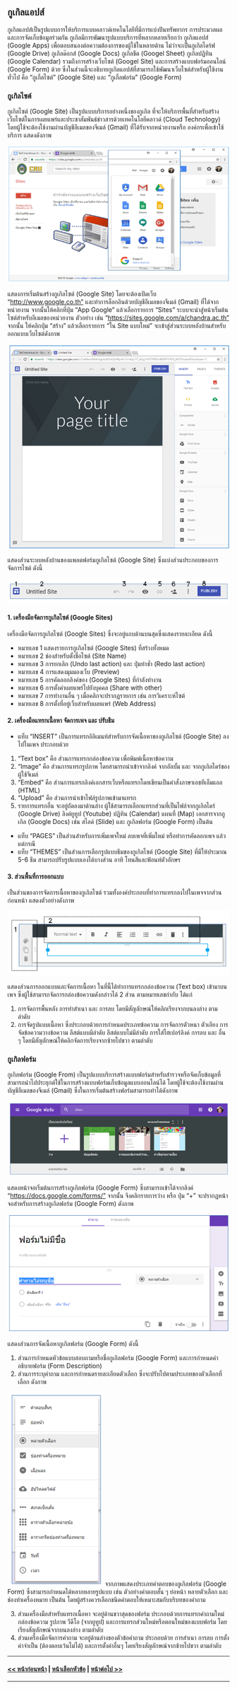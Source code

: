 ## กูเกิลแอปส์
กูเกิลแอปส์เป็นรูปแบบการให้บริการแบบคลาวด์เทคโนโลยีที่มีการแบ่งปันทรัพยากร การประมวลผล และการจัดเก็บข้อมูลร่วมกัน กูเกิลมีการพัฒนารูปแบบบริการที่หลากหลายเรียกว่า กูเกิลแอปส์ (Google Apps) เพื่อตอบสนองต่อความต้องการของผู้ใช้ในหลายด้าน ไม่ว่าจะเป็นกูเกิลไดร์ฟ (Google Drive) กูเกิลด๊อกส์ (Google Docs) กูเกิลชีต (Googel Sheet) กูเกิลปฏิทิน (Google Calendar) รวมถึงการสร้างเว็บไซต์ (Googel Site) และการสร้างแบบฟอร์มออนไลน์ (Google Form) ด้วย ซึ่งในส่วนนี้จะอธิบายกูเกิลแอปส์ที่สามารถใช้พัฒนาเว็บไซต์สำหรับผู้ใช้งานทั่วไป คือ “กูเกิ้ลไซต์” (Google Site) และ “กูเกิ้ลฟอร์ม” (Google Form) 

### กูเกิลไซต์
กูเกิลไซต์ (Google Site) เป็นรูปแบบบริการอย่างหนึ่งของกูเกิล ที่จะให้บริการพื้นที่สำหรับสร้างเว็บไซต์ในการเผยแพร่และประชาสัมพันธ์ข่าวสารด้วยเทคโนโลยีคลาวด์ (Cloud Technology) โดยผู้ใช้จะต้องใช้งานผ่านบัญชีอีเมลของจีเมล์ (Gmail) ที่ได้รับจากหน่วยงานหรือ องค์กรเพื่อเข้าใช้บริการ แสดงดังภาพ

<img src=img/ch09_27.png>

แสดงการเริ่มต้นสร้างกูเกิลไซต์ (Google Site) โดยจะต้องเปิดเว็บ “http://www.google.co.th” และทำการล็อกอินด้วยบัญชีอีเมลของจีเมล์ (Gmail) ที่ได้จากหน่วยงาน  จากนั้นให้คลิกที่ปุ่ม “App Google” แล้วเลือกรายการ “Sites” ระบบจะนำสู่หน้าเริ่มต้นไซต์สำหรับอีเมลของหน่วยงาน ตัวอย่าง เช่น “https://sites.google.com/a/chandra.ac.th” จากนั้น ให้คลิกปุ่ม “สร้าง” แล้วเลือกรายการ “ใน Site แบบใหม่” จะเข้าสู่ส่วนระบบหลังบ้านสำหรับออกแบบเว็บไซต์ดังภาพ

<img src=img/ch09_28.png>

แสดงส่วนระบบหลังบ้านของแพลตฟอร์มกูเกิลไซต์ (Google Site) ซึ่งแบ่งส่วนประกอบของการจัดการไซต์ ดังนี้

<img src=img/ch09_29.png>

#### 1. เครื่องมือจัดการกูเกิลไซต์ (Google Sites)
เครื่องมือจัดการกูเกิลไซต์ (Google Sites) ซึ่งจะอยู่แถบด้านบนสุดซึ่งแสดงรายละเอียด ดังนี้
* หมายเลข 1 แสดงรายการกูเกิลไซต์ (Google Sites) ที่สร้างทั้งหมด
* หมายเลข 2 ช่องสำหรับตั้งชื่อไซต์ (Site Name)
* หมายเลข 3 การยกเลิก (Undo last action) และ ปุ่มทำซ้ำ (Redo last action)
* หมายเลข 4 การแสดงมุมมองเว็บ (Preview)
* หมายเลข 5 การคัดลอกลิงค์ของ (Google Sites) ที่กำลังทำงาน
* หมายเลข 6 การตั้งค่าเผยแพร่ไปยังบุคคล (Share with other)
* หมายเลข 7 การทำงานอื่น ๆ เมื่อคลิกจะปรากฏรายการ เช่น การวิเคราะห์ไซต์ 
* หมายเลข 8 การตั้งที่อยู่เว็บสำหรับเผยแพร่ (Web Address)

#### 2. เครื่องมือแทรกเนื้อหา จัดการเพจ และ ปรับธีม
* แท็บ “INSERT” เป็นการแทรกอิลิเมนท์สำหรับการจัดเนื้อหาของกูเกิลไซต์ (Google Site) ลงไปในเพจ ประกอบด้วย 
1. “Text box” คือ ส่วนการแทรกกล่องข้อความ เพื่อพิมพ์เนื้อหาข้อความ
2. “Image” คือ ส่วนการแทรกรูปภาพ โดยสามารถนำเข้าจากลิงค์ จากอัลบั้ม และ จากกูเกิลไดร์ของผู้ใช้จีเมล์
3. “Embed” คือ ส่วนการแทรกลิงค์เอกสารเว็บหรือแทรกโดยเขียนเป็นคำสั่งภาษาเอชทีเอ็มแอล (HTML)
4. “Upload” คือ ส่วนการนำเข้าไฟล์รูปภาพเข้ามาแทรก
5. รายการแทรกอื่น จะอยู่ถัดลงมาด้านล่าง ผู้ใช้สามารถเลือกแทรกส่วนที่เป็นไฟล์จากกูเกิลไดร์ (Google Drive) ลิงค์ยูทูป (Youtube) ปฏิทิน (Calendar) แผนที่ (Map) เอกสารจากกูเกิล (Google Docs) เช่น สไลด์ (Slide) และ กูเกิลฟอร์ม (Google Form) เป็นต้น
* แท็บ “PAGES” เป็นส่วนสำหรับการเพิ่มเพจใหม่ ลบเพจที่เพิ่มใหม่ หรือทำการคัดลอกเพจ แล้วแต่กรณี
* แท็บ “THEMES” เป็นส่วนการเลือกรูปแบบธีมของกูเกิลไซต์ (Google Site) ที่มีให้ประมาณ 5-6 ธีม สามารถปรับรูปแบบเองได้บางส่วน อาทิ โทนสีและฟ้อนท์ตัวอักษร

#### 3. ส่วนพื้นที่การออกแบบ 
เป็นส่วนของการจัดการเนื้อหาของกูเกิลไซต์ รวมทั้งองค์ประกอบที่ทำการแทรกลงไปในเพจจากส่วนก่อนหน้า แสดงตัวอย่างดังภาพ

<img src=img/ch09_30.png>

แสดงส่วนการออกแบบและจัดการเนื้อหา ในที่นี้ได้ทำการแทรกกล่องข้อความ (Text box) เข้ามาบนเพจ ซึ่งผู้ใช้สามารถจัดการกล่องข้อความดังกล่าวได้ 2 ส่วน ตามหมายเลขกำกับ ได้แก่
1. การจัดการพื้นหลัง การทำสำเนา และ การลบ โดยมีสัญลักษณ์ให้คลิกเรียงจากบนลงล่าง ตามลำดับ
2. การจัดรูปแบบเนื้อหา ซึ่งประกอบด้วยการกำหนดประเภทข้อความ การจัดการตัวหนา ตัวเอียง การจัดข้อความวางข้อความ ลีสต์แบบมีลำดับ ลีสต์แบบไม่มีลำดับ การใส่ไฮเปอร์ลิงค์ การลบ และ อื่น ๆ โดยมีสัญลักษณ์ให้คลิกจัดการเรียงจากซ้ายไปขวา ตามลำดับ

### กูเกิลฟอร์ม
กูเกิลฟอร์ม (Google From) เป็นรูปแบบบริการสร้างแบบฟอร์มสำหรับสำรวจหรือจัดเก็บข้อมูลที่สามารถนำไปประยุกต์ใช้ในการสร้างแบบฟอร์มเก็บข้อมูลแบบออนไลน์ได้ โดยผู้ใช้จะต้องใช้งานผ่านบัญชีอีเมลของจีเมล์ (Gmail) ซึ่งในการเริ่มต้นสร้างฟอร์มสามารถทำได้ดังภาพ

<img src=img/ch09_31.png>

แสดงหน้าจอเริ่มต้นการสร้างกูเกิลฟอร์ม (Google Form) ซึ่งสามารถเข้าได้จากลิงค์ “https://docs.google.com/forms/” จากนั้น จึงคลิกรายการว่าง หรือ ปุ่ม “+” จะปรากฏหน้าจอสำหรับการสร้างกูเกิลฟอร์ม (Google Form) ดังภาพ

<img src=img/ch09_32.png>

แสดงส่วนการจัดเนื้อหากูเกิลฟอร์ม (Google Form) ดังนี้
1. ส่วนการกำหนดหัวข้อแบบสอบถามหรือชื่อกูเกิลฟอร์ม (Google Form) และการกำหนดคำอธิบายฟอร์ม (Form Description)
2. ส่วนการระบุคำถาม และการกำหนดรายละเอียดตัวเลือก ซึ่งจะปรับไปตามประเภทของตัวเลือกที่เลือก ดังภาพ

<img src=img/ch09_33.png>
จากภาพแสดงประเภทคำตอบของกูเกิลฟอร์ม (Google Form) ซึ่งสามารถกำหนดได้หลากหลายรูปแบบ เช่น ตัวอย่างคำตอบสั้น ๆ ย่อหน้า หลายตัวเลือก และ ช่องทำเครื่องหมาย เป็นต้น โดยผู้สร้างควรเลือกชนิดคำตอบให้เหมาะสมกับบริบทของคำถาม

3. ส่วนเครื่องมือสำหรับแทรกเนื้อหา จะอยู่ด้านขวาสุดของฟอร์ม ประกอบด้วยการแทรกคำถามใหม่ กล่องข้อความ รูปภาพ วีดีโอ (จากยูทูป) และการแทรกส่วนใหม่หรือตอนใหม่ของแบบฟอร์ม โดยเรียงสัญลักษณ์จากบนลงล่าง ตามลำดับ
4. ส่วนเครื่องมือจัดการคำถาม จะอยู่ด้านล่างของตัวข้อคำถาม ประกอบด้วย การสำเนา การลบ การตั้งค่าจำเป็น (ต้องตอบเว้นไม่ได้) และการตั้งค่าอื่นๆ โดยเรียงสัญลักษณ์จากซ้ายไปขวา ตามลำดับ

---
#### [<< หน้าก่อนหน้า](0903.md) | [หน้าเลือกหัวข้อ](README.md) | [หน้าต่อไป >>](0910.md)
---